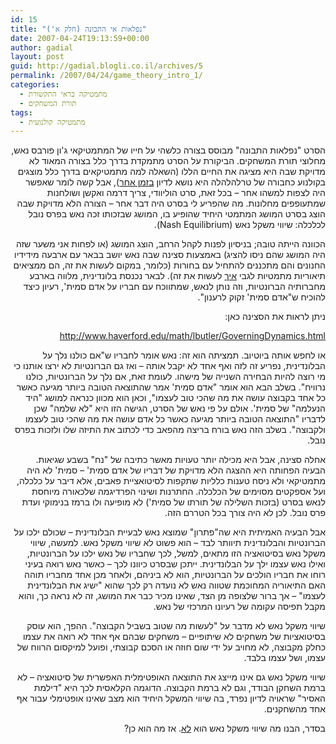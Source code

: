 ```yaml
---
id: 15
title: "נפלאות אי התבונה (חלק א')"
date: 2007-04-24T19:13:59+00:00
author: gadial
layout: post
guid: http://gadial.blogli.co.il/archives/5
permalink: /2007/04/24/game_theory_intro_1/
categories:
  - מתמטיקה בראי התקשורת
  - תורת המשחקים
tags:
  - מתמטיקה קולנועית
---
```

<p class="MsoNormal" dir="rtl">
  <span> </span>
</p>

<p class="MsoNormal" dir="rtl">
  <span>הסרט "נפלאות התבונה" מבוסס בצורה כלשהי על חייו של המתמטיקאי ג'ון פורבס נאש, מחלוצי תורת המשחקים. הביקורת על הסרט מתמקדת בדרך כלל בצורה המאוד לא מדויקת שבה היא מציגה את החיים הללו (השאלה למה מתמטיקאים בדרך כלל מוצגים בקולנוע כחבורה של טרלהלהלה היא נושא לדיון <a href="http://www.gadial.net/?p=53">בזמן אחר</a>), אבל קשה לומר שאפשר היה לצפות למשהו אחר – בכל זאת, סרט הוליוודי, צריך דרמה ואקשן ושולחנות שמתעופפים מחלונות. מה שהפריע לי בסרט היה דבר אחר – הצורה הלא מדויקת שבה הוצג בסרט המושג המתמטי היחיד שהופיע בו, המושג שבזכותו זכה נאש בפרס נובל לכלכלה: </span><span>שי</span><span>ווי משקל נאש (</span><span dir="ltr">Nash Equilibrium</span><span dir="rtl"></span><span dir="rtl"></span><span><span dir="rtl"></span><span dir="rtl"></span>).</span>
</p>

<p class="MsoNormal" dir="rtl">
  <span> </span>
</p>

<p class="MsoNormal" dir="rtl">
  <span>הכוונה הייתה טובה; בניסיון לפנות לקהל הרחב, הוצג המושג (או לפחות אני משער שזה היה המושג שהם ניסו להציג) באמצעות סצינה שבה נאש יושב בבאר עם ארבעה מידידיו החנונים והם מתכננים להתחיל עם בחורות (כלומר, במקום לעשות את זה, הם ממציאים תי</span><span>אור</span><span>יות מתמטיות לגבי <u>איך</u> לעשות את זה). לבאר נכנסת בלונדינית, מלווה בארבע מחברותיה הברונטיות, וזה נותן לנאש, שמתווכח עם חבריו על אדם סמית', רעיון כיצד להוכיח ש"אדם סמית' זקוק לרענון".</span>
</p>

<p class="MsoNormal" dir="rtl">
  <span>ניתן לראות את הסצינה כאן:</span>
</p>

<p class="MsoNormal" dir="rtl">
  <span><a href="http://www.haverford.edu/math/lbutler/GoverningDynamics.html"><span dir="ltr">http://www.haverford.edu/math/lbutler/GoverningDynamics.html</span></a></span><span></span>
</p>

<p class="MsoNormal" dir="rtl">
  <span>או לחפש אותה ביוטיוב. תמציתה הוא זה: נאש אומר לחבריו ש"אם כולנו נלך על הבלונדינית, נפריע זה לזה ואף אחד לא יקבל אותה – ואז גם הברונטיות לא ירצו אותנו כי מי רוצה להיות הבחירה השנייה של מישהו. לעומת זאת, אם נלך על הברונטיות, כולנו נרוויח". בשלב הבא הוא אומר "אדם סמית' אמר שהתוצאה הטובה ביותר מגיעה כאשר כל אחד בקבוצה עושה את מה שהכי טוב לעצמו", וכאן הוא מכוון כנראה למושג "היד הנעלמה" של סמית'. אולם על פי נאש של הסרט, הגישה הזו היא "לא שלמה" שכן לדבריו "התוצאה הטובה ביותר מגיעה כאשר כל אדם עושה את מה שהכי טוב לעצמו ולקבוצה". בשלב הזה נאש בורח בריצה מהפאב כדי לכתוב את התיזה שלו ולזכות בפרס נובל.</span>
</p>

<p class="MsoNormal" dir="rtl">
  <span> </span>
</p>

<p class="MsoNormal" dir="rtl">
  <span>אחלה סצינה, אבל היא מכילה יותר טעויות מאשר כתיבה של "נח" בשבע שגיאות. הבעיה הפחותה היא ההצגה הלא מדויקת של דבריו של אדם סמית' – סמית' לא היה מתמטיקאי ולא ניסח טענות כלליות שתקפות לסיטואציית פאבים, אלא דיבר על כלכלה, ועל אספקטים מסוימים של הכלכלה. החתרנות ו</span><span>שי</span><span>נוי הפרדיגמה שלכ</span><span>אור</span><span>ה מיוחסת לנאש בסרט (בזכות השלילה של תורתו של סמית') לא מופיעה ולו ברמז בנימוקי ועדת פרס נובל. לכן לא היה צורך בכל הטררם הזה.</span>
</p>

<p class="MsoNormal" dir="rtl">
  <span> </span>
</p>

<p class="MsoNormal" dir="rtl">
  <span>אבל הבעיה האמיתית היא שה"פתרון" שמוצא נאש לבעיית הבלונדינית – שכולם ילכו על הברונטיות והבלונדינית תיוותר לבד – הוא פשוט לא </span><span>שי</span><span>ווי משקל נאש. למעשה, </span><span>שי</span><span>ווי משקל נאש בסיטואציה הזו מתאים, למשל, לכך שחבריו של נאש ילכו על הברונטיות, ואילו נאש עצמו ילך על הבלונדינית. ייתכן שבסרט כיוונו לכך – כאשר נאש רואה בעיני רוחו את חבריו הולכים על הברונטיות, הוא לא ביניהם, ולאחר מכן אחד מחבריו תוהה האם התי</span><span>אור</span><span>יה המחוכמת שטווה נאש לא נועדה רק לכך שהוא "י</span><span>שי</span><span>ג את הבלונדינית לעצמו" – אך ברור שלצופה מן הצד, שאינו מכיר כבר את המושג, זה לא נראה כך, והוא מקבל תפיסה עקומה של רעיונו המרכזי של נאש.</span>
</p>

<p class="MsoNormal" dir="rtl">
  <span>שי</span><span>ווי משקל נאש לא מדבר על "לעשות מה שטוב בשביל הקבוצה". ההפך, הוא עוסק בסיטואציות של משחקים לא </span><span>שי</span><span>תופיים – משחקים שבהם אף אחד לא רואה את עצמו כחלק מקבוצה, לא מחויב על ידי שום חוזה או הסכם קבוצתי, ופועל למיקסום הרווח של עצמו, ושל עצמו בלבד.</span>
</p>

<p class="MsoNormal" dir="rtl">
  <span> </span>
</p>

<p class="MsoNormal" dir="rtl">
  <span>שי</span><span>ווי משקל נאש גם אינו מייצג את התוצאה האופטימלית האפשרית של סיטואציה – לא ברמת השחקן הבודד, וגם לא ברמת הקבוצה. הדוגמה הקלאסית לכך היא "דילמת האסיר" שראויה לדיון נפרד, בה </span><span>שי</span><span>ווי המשקל היחיד הוא מצב שאינו אופטימלי עבור אף אחד מהשחקנים.</span>
</p>

<p class="MsoNormal" dir="rtl">
  <span> </span>
</p>

<p class="MsoNormal" dir="rtl">
  <span>בסדר, הבנו מה </span><span>שי</span><span>ווי משקל נאש הוא <u>לא</u>. אז מה הוא כן?</span>
</p>